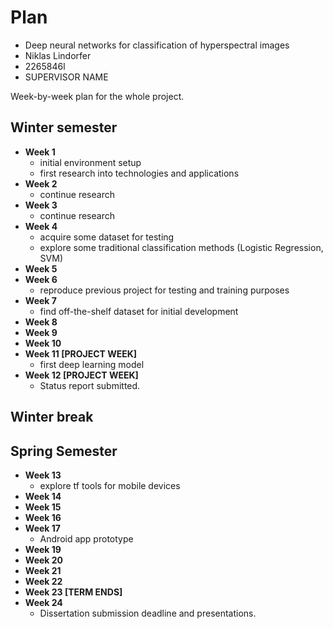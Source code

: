 # Plan

* Deep neural networks for classification of hyperspectral images
* Niklas Lindorfer
* 2265846l
* SUPERVISOR NAME

Week-by-week plan for the whole project.

## Winter semester

* **Week 1**
  * initial environment setup
  * first research into technologies and applications
* **Week 2**
  * continue research
* **Week 3**
  * continue research
* **Week 4**
  * acquire some dataset for testing
  * explore some traditional classification methods (Logistic Regression, SVM)
* **Week 5**
* **Week 6**
  * reproduce previous project for testing and training purposes
* **Week 7**
  * find off-the-shelf dataset for initial development
* **Week 8**
* **Week 9**
* **Week 10**
* **Week 11 [PROJECT WEEK]**
  * first deep learning model
* **Week 12 [PROJECT WEEK]** 
  * Status report submitted.

## Winter break

## Spring Semester

* **Week 13**
  * explore tf tools for mobile devices
* **Week 14**
* **Week 15**
* **Week 16**
* **Week 17**
  * Android app prototype
* **Week 19**
* **Week 20**
* **Week 21**
* **Week 22**
* **Week 23 [TERM ENDS]**
* **Week 24** 
  * Dissertation submission deadline and presentations.


